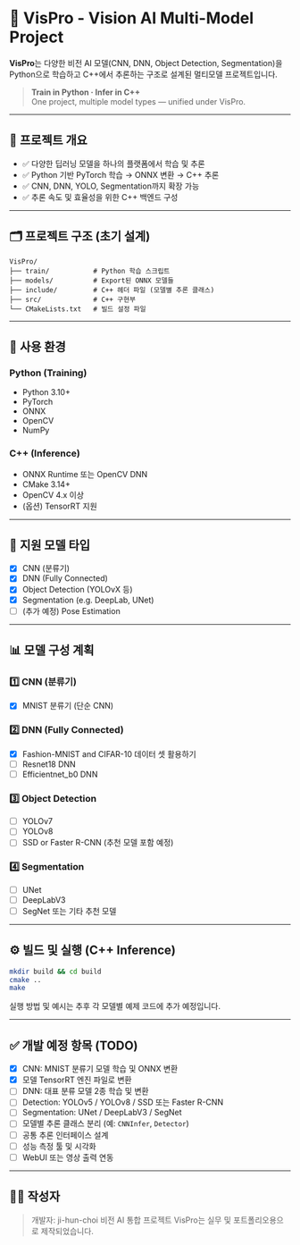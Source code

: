 # 🚀 VisPro - Vision AI Multi-Model Project

**VisPro**는 다양한 비전 AI 모델(CNN, DNN, Object Detection, Segmentation)을  
Python으로 학습하고 C++에서 추론하는 구조로 설계된 멀티모델 프로젝트입니다.

> **Train in Python · Infer in C++**  
> One project, multiple model types — unified under VisPro.

---

## 🧠 프로젝트 개요

- ✅ 다양한 딥러닝 모델을 하나의 플랫폼에서 학습 및 추론
- ✅ Python 기반 PyTorch 학습 → ONNX 변환 → C++ 추론
- ✅ CNN, DNN, YOLO, Segmentation까지 확장 가능
- ✅ 추론 속도 및 효율성을 위한 C++ 백엔드 구성

---

## 🗂️ 프로젝트 구조 (초기 설계)

```
VisPro/
├── train/           # Python 학습 스크립트
├── models/          # Export된 ONNX 모델들
├── include/         # C++ 헤더 파일 (모델별 추론 클래스)
├── src/             # C++ 구현부
└── CMakeLists.txt   # 빌드 설정 파일
```

---

## 🔧 사용 환경

### Python (Training)
- Python 3.10+
- PyTorch
- ONNX
- OpenCV
- NumPy

### C++ (Inference)
- ONNX Runtime 또는 OpenCV DNN
- CMake 3.14+
- OpenCV 4.x 이상
- (옵션) TensorRT 지원

---

## 🧪 지원 모델 타입

- [x] CNN (분류기)
- [x] DNN (Fully Connected)
- [x] Object Detection (YOLOvX 등)
- [x] Segmentation (e.g. DeepLab, UNet)
- [ ] (추가 예정) Pose Estimation

---

## 📊 모델 구성 계획

### 1️⃣ CNN (분류기)
- [x] MNIST 분류기 (단순 CNN)

### 2️⃣ DNN (Fully Connected)
- [x] Fashion-MNIST and CIFAR-10 데이터 셋 활용하기
- [ ] Resnet18 DNN
- [ ] Efficientnet_b0 DNN

### 3️⃣ Object Detection
- [ ] YOLOv7
- [ ] YOLOv8
- [ ] SSD or Faster R-CNN (추천 모델 포함 예정)

### 4️⃣ Segmentation
- [ ] UNet
- [ ] DeepLabV3
- [ ] SegNet 또는 기타 추천 모델

---

## ⚙️ 빌드 및 실행 (C++ Inference)

```bash
mkdir build && cd build
cmake ..
make
```

실행 방법 및 예시는 추후 각 모델별 예제 코드에 추가 예정입니다.

---

## ✅ 개발 예정 항목 (TODO)

- [x] CNN: MNIST 분류기 모델 학습 및 ONNX 변환
- [x] 모델 TensorRT 엔진 파일로 변환
- [ ] DNN: 대표 분류 모델 2종 학습 및 변환
- [ ] Detection: YOLOv5 / YOLOv8 / SSD 또는 Faster R-CNN
- [ ] Segmentation: UNet / DeepLabV3 / SegNet
- [ ] 모델별 추론 클래스 분리 (예: `CNNInfer`, `Detector`)
- [ ] 공통 추론 인터페이스 설계
- [ ] 성능 측정 툴 및 시각화
- [ ] WebUI 또는 영상 출력 연동

---

## 👨‍💻 작성자

> 개발자: ji-hun-choi
> 비전 AI 통합 프로젝트 VisPro는 실무 및 포트폴리오용으로 제작되었습니다.